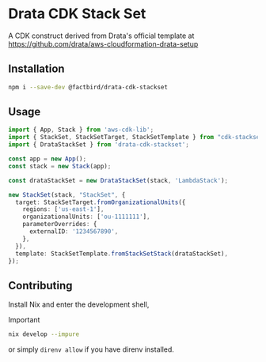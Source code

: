 # Drata CDK Stack Set

A CDK construct derived from Drata's official template at
https://github.com/drata/aws-cloudformation-drata-setup

## Installation

```bash
npm i --save-dev @factbird/drata-cdk-stackset
```

## Usage

```typescript
import { App, Stack } from 'aws-cdk-lib';
import { StackSet, StackSetTarget, StackSetTemplate } from "cdk-stacksets";
import { DrataStackSet } from 'drata-cdk-stackset';

const app = new App();
const stack = new Stack(app);

const drataStackSet = new DrataStackSet(stack, 'LambdaStack');

new StackSet(stack, "StackSet", {
  target: StackSetTarget.fromOrganizationalUnits({
    regions: ['us-east-1'],
    organizationalUnits: ['ou-1111111'],
    parameterOverrides: {
      externalID: '1234567890',
    },
  }),
  template: StackSetTemplate.fromStackSetStack(drataStackSet),
});
```

## Contributing

Install Nix and enter the development shell,

> [!IMPORTANT]
>
> ```bash
> nix develop --impure
> ```

or simply `direnv allow` if you have direnv installed.
